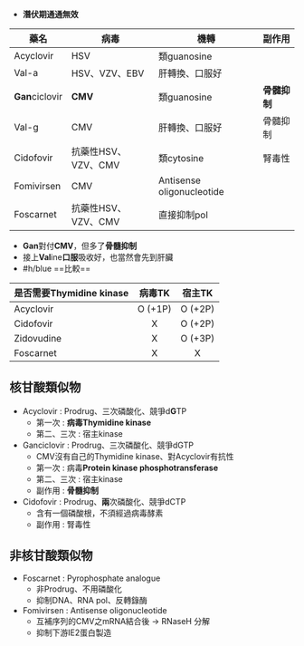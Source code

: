 - **潛伏期通通無效**

| 藥名        | 病毒                | 機轉                      | 副作用   |
|-------------|---------------------|---------------------------|----------|
| Acyclovir   | HSV                 | 類guanosine               |          |
| Val-a       | HSV、VZV、EBV       | 肝轉換、口服好            |          |
| **Gan**ciclovir | **CMV**                 | 類guanosine               | **骨髓抑制** |
| Val-g       | CMV                 | 肝轉換、口服好            | 骨髓抑制 |
| Cidofovir   | 抗藥性HSV、VZV、CMV | 類cytosine             | 腎毒性 |
| Fomivirsen  | CMV                 | Antisense oligonucleotide |          |
| Foscarnet   | 抗藥性HSV、VZV、CMV | 直接抑制pol                   |          |
- **Gan**對付**CMV**，但多了**骨髓抑制**
- 接上**Val**ine**口服**吸收好，也當然會先到肝臟
- #h/blue ==比較==

|是否需要Thymidine kinase|  病毒TK |  宿主TK |
|------------|:-------:|:-------:|
| Acyclovir  | O (+1P) | O (+2P) |
| Cidofovir  |    X    | O (+2P) |
| Zidovudine |    X    | O (+3P) |
| Foscarnet  |    X    |    X    |
## 核甘酸類似物
- Acyclovir : Prodrug、三次磷酸化、競爭d**G**TP
	- 第一次 : **病毒Thymidine kinase**
	- 第二、三次 : 宿主kinase
- Ganciclovir : Prodrug、三次磷酸化、競爭dGTP
	- CMV沒有自己的Thymidine kinase、對Acyclovir有抗性
	- 第一次 : 病毒**Protein kinase phosphotransferase**
	- 第二、三次 : 宿主kinase
	- 副作用 : **骨髓抑制**
- Cidofovir : Prodrug、**兩**次磷酸化、競爭dCTP
	- 含有一個磷酸根，不須經過病毒酵素
	- 副作用 : 腎毒性
## 非核甘酸類似物
- Foscarnet : Pyrophosphate analogue
	- 非Prodrug、不用磷酸化
	- 抑制DNA、RNA pol、反轉錄酶
- Fomivirsen : Antisense oligonucleotide
	- 互補序列的CMV之mRNA結合後 -> RNaseH 分解
	- 抑制下游IE2蛋白製造
